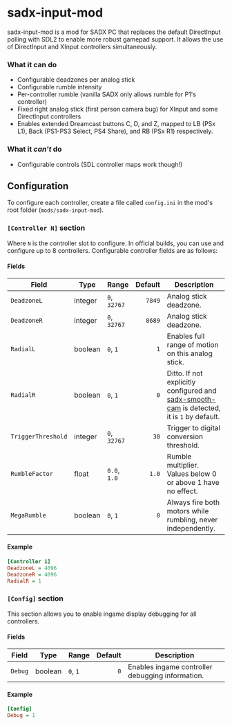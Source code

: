 # sadx-input-mod
sadx-input-mod is a mod for SADX PC that replaces the default DirectInput polling with SDL2 to enable more robust gamepad support. It allows the use of DirectInput and XInput controllers simultaneously.

### What it can do
* Configurable deadzones per analog stick
* Configurable rumble intensity
* Per-controller rumble (vanilla SADX only allows rumble for P1's controller)
* Fixed right analog stick (first person camera bug) for XInput and some DirectInput controllers
* Enables extended Dreamcast buttons C, D, and Z, mapped to LB (PSx L1), Back (PS1-PS3 Select, PS4 Share), and RB (PSx R1) respectively.

### What it *can't* do
* Configurable controls (SDL controller maps work though!)

## Configuration
To configure each controller, create a file called `config.ini` in the mod's root folder (`mods/sadx-input-mod`).

### `[Controller N]` section
Where `N` is the controller slot to configure. In official builds, you can use and configure up to 8 controllers.
Configurable controller fields are as follows:

#### Fields
| Field                    | Type        | Range        | Default     | Description |
| ------------------------ | ----------- | ------------ | -----------:| ----------- |
| `DeadzoneL`              | integer     | `0`, `32767` |      `7849` | Analog stick deadzone. |
| `DeadzoneR`              | integer     | `0`, `32767` |      `8689` | Analog stick deadzone. |
| `RadialL`                | boolean     | `0`, `1`     |         `1` | Enables full range of motion on this analog stick. |
| `RadialR`                | boolean     | `0`, `1`     |         `0` | Ditto. If not explicitly configured and [sadx-smooth-cam](https://github.com/SonicFreak94/sadx-smooth-cam) is detected, it is `1` by default. |
| `TriggerThreshold`       | integer     | `0`, `32767` |        `30` | Trigger to digital conversion threshold. |
| `RumbleFactor`           | float       | `0.0`, `1.0` |       `1.0` | Rumble multiplier. Values below 0 or above 1 have no effect. |
| `MegaRumble`             | boolean     | `0`, `1`     |         `0` | Always fire both motors while rumbling, never independently. |

#### Example
```ini
[Controller 1]
DeadzoneL = 4096
DeadzoneR = 4096
RadialR = 1
```

### `[Config]` section
This section allows you to enable ingame display debugging for all controllers.

#### Fields
| Field                    | Type        | Range        | Default     | Description |
| ------------------------ | ----------- | ------------ | -----------:| ----------- |
| `Debug`                  | boolean     | `0`, `1`     |         `0` | Enables ingame controller debugging information. |

#### Example
```ini
[Config]
Debug = 1
```
